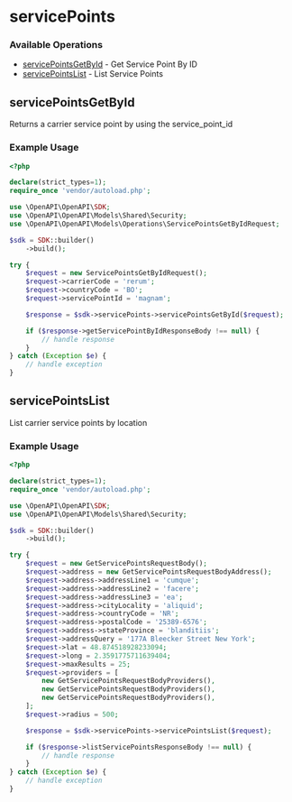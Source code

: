 # servicePoints

### Available Operations

* [servicePointsGetById](#servicepointsgetbyid) - Get Service Point By ID
* [servicePointsList](#servicepointslist) - List Service Points

## servicePointsGetById

Returns a carrier service point by using the service_point_id

### Example Usage

```php
<?php

declare(strict_types=1);
require_once 'vendor/autoload.php';

use \OpenAPI\OpenAPI\SDK;
use \OpenAPI\OpenAPI\Models\Shared\Security;
use \OpenAPI\OpenAPI\Models\Operations\ServicePointsGetByIdRequest;

$sdk = SDK::builder()
    ->build();

try {
    $request = new ServicePointsGetByIdRequest();
    $request->carrierCode = 'rerum';
    $request->countryCode = 'BO';
    $request->servicePointId = 'magnam';

    $response = $sdk->servicePoints->servicePointsGetById($request);

    if ($response->getServicePointByIdResponseBody !== null) {
        // handle response
    }
} catch (Exception $e) {
    // handle exception
}
```

## servicePointsList

List carrier service points by location

### Example Usage

```php
<?php

declare(strict_types=1);
require_once 'vendor/autoload.php';

use \OpenAPI\OpenAPI\SDK;
use \OpenAPI\OpenAPI\Models\Shared\Security;

$sdk = SDK::builder()
    ->build();

try {
    $request = new GetServicePointsRequestBody();
    $request->address = new GetServicePointsRequestBodyAddress();
    $request->address->addressLine1 = 'cumque';
    $request->address->addressLine2 = 'facere';
    $request->address->addressLine3 = 'ea';
    $request->address->cityLocality = 'aliquid';
    $request->address->countryCode = 'NR';
    $request->address->postalCode = '25389-6576';
    $request->address->stateProvince = 'blanditiis';
    $request->addressQuery = '177A Bleecker Street New York';
    $request->lat = 48.874518928233094;
    $request->long = 2.3591775711639404;
    $request->maxResults = 25;
    $request->providers = [
        new GetServicePointsRequestBodyProviders(),
        new GetServicePointsRequestBodyProviders(),
        new GetServicePointsRequestBodyProviders(),
    ];
    $request->radius = 500;

    $response = $sdk->servicePoints->servicePointsList($request);

    if ($response->listServicePointsResponseBody !== null) {
        // handle response
    }
} catch (Exception $e) {
    // handle exception
}
```
